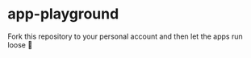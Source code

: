 # app-playground

Fork this repository to your personal account and then let the apps run loose :rocket:
